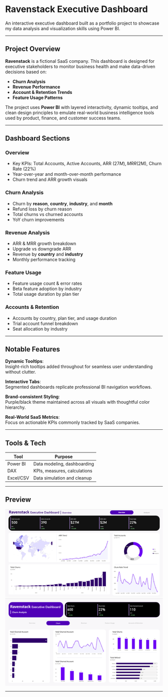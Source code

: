 # Ravenstack Executive Dashboard

An interactive executive dashboard built as a portfolio project to showcase my data analysis and visualization skills using Power BI.

---

## Project Overview

**Ravenstack** is a fictional SaaS company. This dashboard is designed for executive stakeholders to monitor business health and make data-driven decisions based on:

- **Churn Analysis**
- **Revenue Performance**
- **Account & Retention Trends**
- **Feature Usage Patterns**

The project uses **Power BI** with layered interactivity, dynamic tooltips, and clean design principles to emulate real-world business intelligence tools used by product, finance, and customer success teams.

---

## Dashboard Sections

### Overview
- Key KPIs: Total Accounts, Active Accounts, ARR ($27M), MRR ($2M), Churn Rate (22%)
- Year-over-year and month-over-month performance
- Churn trend and ARR growth visuals

### Churn Analysis
- Churn by **reason**, **country**, **industry**, and **month**
- Refund loss by churn reason 
- Total churns vs churned accounts
- YoY churn improvements

### Revenue Analysis
- ARR & MRR growth breakdown
- Upgrade vs downgrade ARR
- Revenue by **country** and **industry**
- Monthly performance tracking

### Feature Usage
- Feature usage count & error rates
- Beta feature adoption by industry
- Total usage duration by plan tier

### Accounts & Retention
- Accounts by country, plan tier, and usage duration
- Trial account funnel breakdown
- Seat allocation by industry

---

## Notable Features

**Dynamic Tooltips**:  
Insight-rich tooltips added throughout for seamless user understanding without clutter.

**Interactive Tabs**:  
Segmented dashboards replicate professional BI navigation workflows.

**Brand-consistent Styling**:  
Purple/black theme maintained across all visuals with thoughtful color hierarchy.

**Real-World SaaS Metrics**:  
Focus on actionable KPIs commonly tracked by SaaS companies.

---

## Tools & Tech

| Tool       | Purpose                     |
|------------|-----------------------------|
| Power BI   | Data modeling, dashboarding |
| DAX        | KPIs, measures, calculations|
| Excel/CSV  | Data simulation and cleanup |

---

## Preview

![Dashboard Preview 1](screenshots/Overview.png)  
![Dashboard Preview 2](screenshots/Churn.png)  


---

